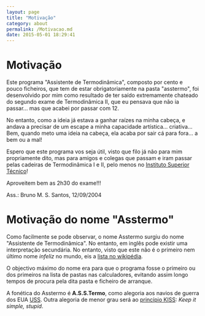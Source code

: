 ```yaml
---
layout: page
title: "Motivação"
category: about
permalink: /Motivacao.md
date: 2015-05-01 18:29:41
---
```


# Motivação
Este programa "Assistente de Termodinâmica", composto por cento e pouco ficheiros, que tem de estar obrigatoriamente na pasta "asstermo", foi desenvolvido por mim como resultado de ter saído extremamente chateado do segundo exame de Termodinâmica II, que eu pensava que não ia passar... mas que acabei por passar com 12.


No entanto, como a ideia já estava a ganhar raízes na minha cabeça, e andava a precisar de um escape a minha capacidade artística... criativa... Bem, quando meto uma ideia na cabeça, ela acaba por sair cá para fora... a bem ou a mal!


Espero que este programa vos seja útil, visto que filo já não para mim propriamente dito, mas para amigos e colegas que passam e iram passar pelas cadeiras de Termodinâmica I e II, pelo menos no [Instituto Superior Técnico](http://www.ist.utl.pt)!

Aproveitem bem as 2h30 do exame!!!

Ass.: Bruno M. S. Santos, 12/09/2004


# Motivação do nome "Asstermo"
Como facilmente se pode observar, o nome Asstermo surgiu do nome "Assistente de Termodinâmica". No entanto, em inglês pode existir uma interpretação secundária. No entanto, visto que este não é o primeiro nem último nome _infeliz_ no mundo, eis a [lista no wikipédia](http://en.wikipedia.org/wiki/Ass).

O objectivo máximo do nome era para que o programa fosse o primeiro ou dos primeiros na lista de pastas nas calculadores, evitando assim longo tempos de procura pela dita pasta e ficheiro de arranque.

A fonética do Asstermo é **A.S.S.Termo**, como alegoria aos navios de guerra dos EUA [USS](http://en.wikipedia.org/wiki/United_States_Ship).
Outra alegoria de menor grau será ao [princípio KISS](http://en.wikipedia.org/wiki/KISS_principle): _Keep it simple, stupid_.
